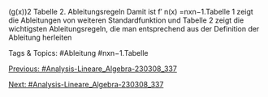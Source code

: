 (g(x))2
Tabelle 2. Ableitungsregeln
Damit ist f′
n(x) =nxn−1.Tabelle 1 zeigt die Ableitungen von weiteren Standardfunktion und Tabelle 2
zeigt die wichtigsten Ableitungsregeln, die man entsprechend aus der Definition der Ableitung herleiten

   Tags & Topics:
   #Ableitung
   #nxn−1.Tabelle

[Previous: #Analysis-Lineare_Algebra-230308_337](Analysis-Lineare_Algebra-230308_337.md)

[Next: #Analysis-Lineare_Algebra-230308_337](Analysis-Lineare_Algebra-230308_337.md)
